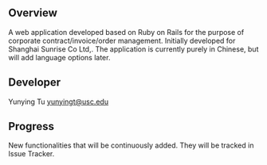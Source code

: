 ## Overview
A web application developed based on Ruby on Rails for the purpose of corporate contract/invoice/order management. Initially developed for Shanghai Sunrise Co Ltd,. The application is currently purely in Chinese, but will add language options later.

## Developer
Yunying Tu yunyingt@usc.edu

## Progress
New functionalities that will be continuously added. They will be tracked in Issue Tracker.


